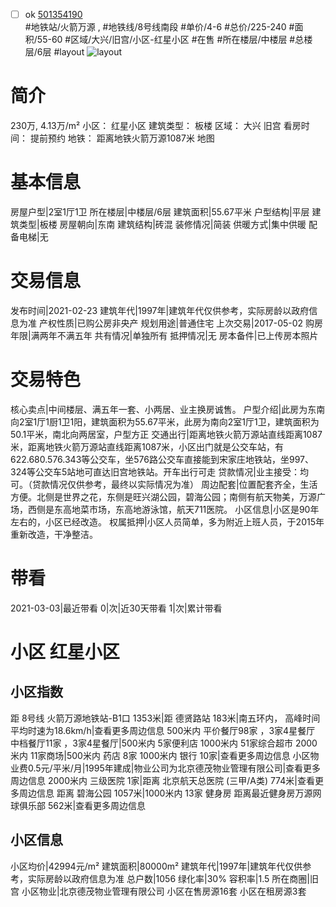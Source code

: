 - [ ] ok [501354190](https://bj.5i5j.com/ershoufang/501354190.html)  
 #地铁站/火箭万源 ,  #地铁线/8号线南段
#单价/4-6 #总价/225-240 #面积/55-60   #区域/大兴/旧宫/小区-红星小区 #在售 #所在楼层/中楼层 #总楼层/6层 #layout 
![layout](http://image2a.5i5j.com/bdir/layout/9d2a445effd646b493067b294c3663ac.jpg_P5.jpg) 
# 简介 
 230万,  4.13万/m² 
小区： 红星小区
建筑类型： 板楼
区域： 大兴 旧宫
看房时间： 提前预约
地铁： 距离地铁火箭万源1087米 地图
# 基本信息 
 房屋户型|2室1厅1卫
所在楼层|中楼层/6层
建筑面积|55.67平米
户型结构|平层
建筑类型|板楼
房屋朝向|东南
建筑结构|砖混
装修情况|简装
供暖方式|集中供暖
配备电梯|无
# 交易信息 
 发布时间|2021-02-23
建筑年代|1997年|建筑年代仅供参考，实际房龄以政府信息为准
产权性质|已购公房非央产
规划用途|普通住宅
上次交易|2017-05-02
购房年限|满两年不满五年
共有情况|单独所有
抵押情况|无
房本备件|已上传房本照片
# 交易特色 
 核心卖点|中间楼层、满五年一套、小两居、业主换房诚售。
户型介绍|此房为东南向2室1厅1厨1卫1阳，建筑面积为55.67平米，此房为南向2室1厅1卫，建筑面积为50.1平米，南北向两居室，户型方正
交通出行|距离地铁火箭万源站直线距离1087米，距离地铁火箭万源站直线距离1087米，小区出门就是公交车站，有622.680.576.343等公交车，坐576路公交车直接能到宋家庄地铁站，坐997、324等公交车5站地可直达旧宫地铁站。开车出行可走
贷款情况|业主接受：均可。（贷款情况仅供参考，最终以实际情况为准）
周边配套|位置配套齐全，生活方便。北侧是世界之花，东侧是旺兴湖公园，碧海公园；南侧有航天物美，万源广场，西侧是东高地菜市场，东高地游泳馆，航天711医院。
小区信息|小区是90年左右的，小区已经改造。
权属抵押|小区人员简单，多为附近上班人员，于2015年重新改造，干净整洁。
# 带看 
 2021-03-03|最近带看	 0|次|近30天带看	 1|次|累计带看
# 小区 红星小区
## 小区指数 
 距 8号线 火箭万源地铁站-B1口 1353米|距 德贤路站 183米|南五环内， 高峰时间平均时速为18.6km/h|查看更多周边信息
500米内 平价餐厅98家 ，3家4星餐厅
中档餐厅11家 ，3家4星餐厅|500米内 5家便利店
1000米内 51家综合超市
2000米内 11家商场|500米内 药店 8家
1000米内 银行 10家|查看更多周边信息
小区物业费0.5元/平米/月|1995年建成|物业公司为北京德茂物业管理有限公司|查看更多周边信息
2000米内 三级医院 1家|距离 北京航天总医院 (三甲/A类) 774米|查看更多周边信息
距离 碧海公园 1057米|1000米内 13家 健身房
距离最近健身房万源网球俱乐部 562米|查看更多周边信息
## 小区信息 
 小区均价|42994元/m²
建筑面积|80000m²
建筑年代|1997年|建筑年代仅供参考，实际房龄以政府信息为准
总户数|1056
绿化率|30%
容积率|1.5
所在商圈|旧宫
小区物业|北京德茂物业管理有限公司
小区在售房源16套
小区在租房源3套
